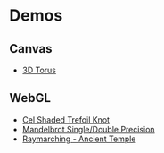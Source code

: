 # Demos

## Canvas

* [3D Torus](https://github.com/federkem/Demos/Canvas/Demo%20-%20Canvas%20-%203D%20Torus.html)

## WebGL

* [Cel Shaded Trefoil Knot](https://github.com/federkem/Demos/WebGL/Demo%20-%20WebGL%20-%20Cel%20Shaded%20Trefoil%20Knot.html)
* [Mandelbrot Single/Double Precision](https://github.com/federkem/Demos/WebGL/Demo%20-%20WebGL%20-%20Mandelbrot%20Single-Double%20Precision.html)
* [Raymarching - Ancient Temple](https://federkem.github.io/Demos/tree/main/WebGL/Demo%20-%20WebGL%20-%20Raymarching%20-%20Ancient%20Temple.html)

